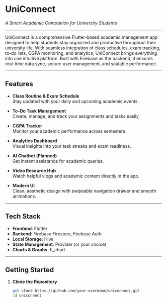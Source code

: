 # UniConnect

*A Smart Academic Companion for University Students*

---

UniConnect is a comprehensive Flutter-based academic management app designed to help students stay organized and productive throughout their university life. With seamless integration of class schedules, exam tracking, to-do lists, CGPA monitoring, and analytics, UniConnect brings everything into one intuitive platform. Built with Firebase as the backend, it ensures real-time data sync, secure user management, and scalable performance.

---

## Features

- **Class Routine & Exam Schedule**  
  Stay updated with your daily and upcoming academic events.

- **To-Do Task Management**  
  Create, manage, and track your assignments and tasks easily.

- **CGPA Tracker**  
  Monitor your academic performance across semesters.

- **Analytics Dashboard**  
  Visual insights into your task streaks and exam readiness.

- **AI Chatbot (Planned)**  
  Get instant assistance for academic queries.

- **Video Resource Hub**  
  Watch helpful vlogs and academic content directly in the app.

- **Modern UI**  
  Clean, aesthetic design with swipeable navigation drawer and smooth animations.

---

## Tech Stack

- **Frontend**: Flutter  
- **Backend**: Firebase Firestore, Firebase Auth  
- **Local Storage**: Hive  
- **State Management**: Provider (or your choice)  
- **Charts & Graphs**: fl_chart

---

## Getting Started

1. **Clone the Repository**

   ```bash
   git clone https://github.com/your-username/uniconnect.git
   cd uniconnect
